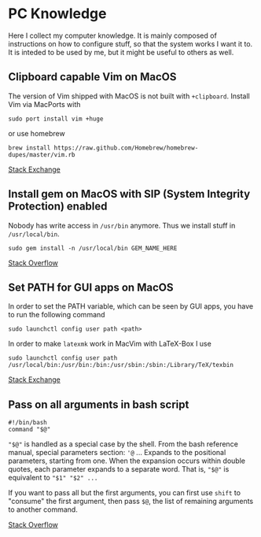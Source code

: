 # PC Knowledge

Here I collect my computer knowledge.
It is mainly composed of instructions on how to configure stuff, so that the system works I want it to.
It is inteded to be used by me, but it might be useful to others as well.

## Clipboard capable Vim on MacOS
The version of Vim shipped with MacOS is not built with `+clipboard`.
Install Vim via MacPorts with
```
sudo port install vim +huge
```
or use homebrew
```
brew install https://raw.github.com/Homebrew/homebrew-dupes/master/vim.rb
```
[Stack Exchange](https://superuser.com/questions/421057/install-vim-with-clipboard-support-using-macports-in-os-x-10-7-3)


## Install gem on MacOS with SIP (System Integrity Protection) enabled
Nobody has write access in `/usr/bin` anymore.
Thus we install stuff in `/usr/local/bin`.
```
sudo gem install -n /usr/local/bin GEM_NAME_HERE
```
[Stack Overflow](http://stackoverflow.com/a/34234878)

## Set PATH for GUI apps on MacOS
In order to set the PATH variable, which can be seen by GUI apps, you have to run the following command
```
sudo launchctl config user path <path>
```
In order to make `latexmk` work in MacVim with LaTeX-Box I use
```
sudo launchctl config user path /usr/local/bin:/usr/bin:/bin:/usr/sbin:/sbin:/Library/TeX/texbin
```
[Stack Exchange](http://apple.stackexchange.com/a/243946)

## Pass on all arguments in bash script
```
#!/bin/bash
command "$@"
```
`"$@"` is handled as a special case by the shell.
From the bash reference manual, special parameters section:
`'@` ... Expands to the positional parameters, starting from one.
When the expansion occurs within double quotes, each parameter expands to a separate word.
That is, `"$@"` is equivalent to `"$1" "$2" ...`

If you want to pass all but the first arguments, you can first use `shift` to \"consume\" the first argument, then pass `$@`, the list of remaining arguments to another command.

[Stack Overflow](http://stackoverflow.com/a/3816747)
